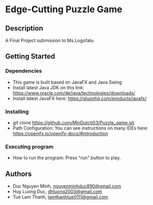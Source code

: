 # Edge-Cutting Puzzle Game


## Description

A Final Project submission to Ms.Logofatu

## Getting Started

### Dependencies

* This game is built based on JavaFX and Java Swing 
* Install latest Java JDK on this link: https://www.oracle.com/de/java/technologies/downloads/
* Install latest JavaFX here: https://gluonhq.com/products/javafx/


### Installing

* git clone https://github.com/MinDutch03/Puzzle_game.git
* Path Configuration: You can see instructions on many IDEs here: https://openjfx.io/openjfx-docs/#introduction 

### Executing program
* How to run the program: Press "run" button to play.

## Authors
* Duc Nguyen Minh, nguyenminhduc890@gmail.com
* Huy Luong Duc, dhluong2003@gmail.com
* Tue Lam Thanh, lamthanhtue0111@gmail.com